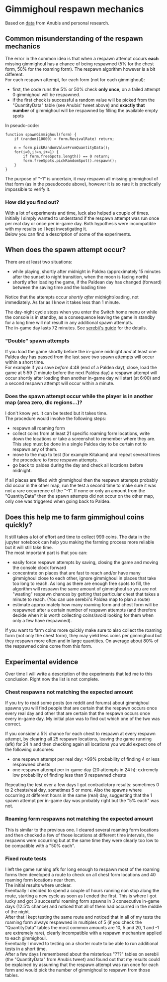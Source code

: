 # Gimmighoul respawn mechanics
Based on [data](https://twitter.com/Sibuna_Switch/status/1594002939450126338) from Anubis and personal research.

## Common misunderstanding of the respawn mechanics
The error in the common idea is that when a respawn attempt occurs **each** missing gimmighoul has a chance of being respawned (5% for the chest form, 50% for the roaming form). The respawn algorithm however is a bit different.  
For each respawn attempt, for each form (not for each gimmighoul):
+ first, the code runs the 5% or 50% check **only once**, on a failed attempt 0 gimmighoul will be respawned.
+ if the first check is successful a random value will be picked from the "QuantityData" table (see Anubis' tweet above) and **exactly that number** of gimmighoul will be respawned by filling the available empty spots

In pseudo-code:
```
function spawnGimmighoul(form) {  
    if (random(10000) > form.RevivalRate) return;  

    n = form.pickRandomValueFromQuantityData();  
    for(i=0,i!=n,i+=1) {
        if form.freeSpots.length() == 0 return;
        form.freeSpots.pickRandomSpot().respawn();
    } 
}
```  

The purpose of "-1" is uncertain, it may respawn all missing gimmighoul of that form (as in the pseudocode above), however it is so rare it is practically impossible to verify it.  
### How did you find out?
With a lot of experiments and time, luck also helped a couple of times.   
Initially I simply wanted to understand if the respawn attempt was run once per real day or once per in-game day. Both hypothesis were incompatible with my results so I kept investigating it.  
Below you can find a description of some of the experiments.  

## When does the spawn attempt occur?  
There are at least two situations:
+ while playing, shortly after midnight in Paldea (approximately 15 minutes after the sunset to night transition, when the moon is facing north)
+ shortly after loading the game, if the Paldean day has changed (forward) between the saving time and the loading time  
  
Notice that the attempts occur *shortly after* midnight/loading, not immediately. As far as I know it takes less than 1 minute.  
  
The day-night cycle stops when you enter the Switch home menu or while the console is in standby, as a consequence leaving the game in standby for a long time will not result in any additional spawn attempts.  
The in-game day lasts 72 minutes. See [serebii's guide](https://www.serebii.net/scarletviolet/daynightcycle.shtml) for the details.  
### "Double" spawn attempts
If you load the game shortly before the in-game midnight *and* at least one Paldea day has passed from the last save two spawn attempts will occur within a short time.  
For example if you save _before_ 4:48 (end of a Paldea day), close, load the game at 5:59 (1 minute before the next Paldea day) a respawn attempt will occur shortly after loading then another in-game day will start (at 6:00) and a second respawn attempt will occur within a minute.  
### Does the spawn attempt occur while the player is in another map (area zero, dlc regions...)?
I don't know yet. It can be tested but it takes time.  
The procedure would involve the following steps:
+ respawn all roaming form
+ collect coins from at least 21 specific roaming form locations, write down the locations or take a screenshot to remember where they are. This step must be done in a single Paldea day to be certain not to respawn any of them.
+ move to the map to test (for example Kitakami) and repeat several times the procedure to force respawn attempts.
+ go back to paldea during the day and check all locations before midnight.  
  
If all places are filled with gimmighoul then the respawn attempts probably did occur in the other map, run the test a second time to make sure it was not a rare occurrence of the "-1". If none or only an amount from the "QuantityData" then the spawn attempts did not occur on the other map, only one was triggered when going back to Paldea. 

## Does this help me to farm gimmighoul coins quickly?
It still takes a lot of effort and time to collect 999 coins. The data in the jupyter notebook can help you making the farming process more reliable but it will still take time.  
The most important part is that you can:  
+ easily force respawn attempts by saving, closing the game and moving the console clock forward
+ concentrate on places that are fast to reach and/or have many gimmighoul close to each other, ignore gimmighoul in places that take too long to reach. As long as there are enough free spots to fill, the algorithm will respawn the same amount of gimmighoul so you are not "wasting" respawn chances by getting that particular chest that takes a minute to reach. (You can use serebii's Paldea map to plan a route)
+ estimate approximately how many roaming form and chest form will be respawned after a certain number of respawn attempts (and therefore decide when it is worth collecting coins/avoid looking for them when only a few have respawned).  
  
  
If you want to farm coins more quickly make sure to also collect the roaming form (not only the chest form), they may yield less coins per gimmighoul but they respawn more often and in large quantities. On average about 80% of the respawned coins come from this form.
## Experimental evidence
Over time I will write a description of the experiments that led me to this conclusion. Right now the list is not complete.  

### Chest respawns not matching the expected amount 
If you try to read some posts (on reddit and forums) about gimmighoul spawns you will find people that are certain that the respawn occurs once every real day and other that are certain that the respawn occurs once every in-game day. My initial plan was to find out which one of the two was correct.  
  
If you consider a 5% chance for each chest to respawn at every respawn attempt, by clearing all 25 respawn locations, leaving the game running (afk) for 24 h and then checking again all locations you would expect one of the following outcomes:
+ one respawn attempt per real day: >99% probability of finding 4 or less respawned chests
+ one respawn attempt per in-game day (20 attempts in 24 h): extremely low probability of finding less than 9 respawned chests
  
Repeating the test over a few days I got contradictory results: sometimes 0 to 2 chests/real day, sometimes 5 or more. Also the spawns where occurring at different hours in the same (real) day, suggesting that the 1 spawn attempt per in-game day was probably right but the "5% each" was not.  
### Roaming form respawns not matching the expected amount
This is similar to the previous one. I cleared several roaming form locations and then checked a few of those locations at different time intervals, the respawns were occurring but at the same time they were clearly too low to be compatible with a "50% each".  
### Fixed route tests
I left the game running afk for long enough to respawn most of the roaming forms then developed a route to check on all chest form locations and 40 roaming form locations near them.  
The initial results where unclear.    
Eventually I decided to spend a couple of hours running non stop along the route, starting a new cycle as soon as I ended the first. This is where I got lucky and got 3 successful roaming form spawns in 3 consecutive in-game days (12.5% chance) and noticed that all of them had occurred in the middle of the night.  
After that I kept testing the same route and noticed that in all of my tests the roaming form always respawned in multiples of 5 (if you check the "QuantityData" tables the most common amounts are 10, 5 and 20, 1 and -1 are extremely rare), clearly incompatible with a respawn mechanism applied to each gimmighoul.   
Eventually I moved to testing on a shorter route to be able to run additional tests in a short time.  
After a few days I remembered about the misterious "???" tables on serebii (the "QuantityData" from Anubis tweet) and found out that my results could be explained by assuming that the respawn attempt was run once for each form and would pick the number of gimmighoul to respawn from those tables.
